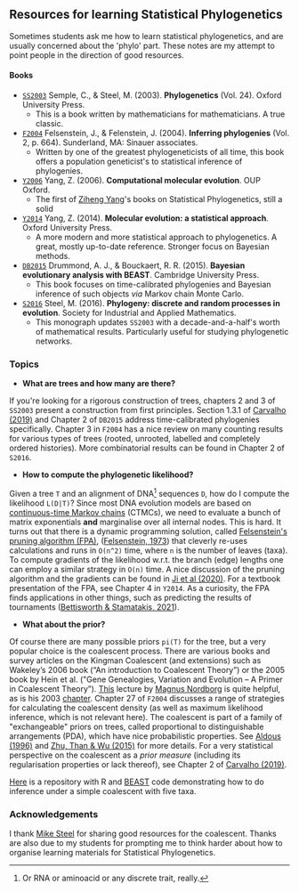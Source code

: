 ## Resources for learning Statistical Phylogenetics

Sometimes students ask me how to learn statistical phylogenetics, and are usually concerned about the 'phylo' part. These notes are my attempt to point people in the direction of good resources. 

#### Books

-  [``SS2003``](https://books.google.com.br/books?hl=en&lr=&id=uR8i2qetjSAC&oi=fnd&pg=PA1&dq=phylogenetics+semple+steel&ots=_axt0_fnAT&sig=Xnsk6k1l5jBgnRhBEX8dE76-qfE&redir_esc=y#v=onepage&q=phylogenetics%20semple%20steel&f=false) Semple, C., & Steel, M. (2003). **Phylogenetics** (Vol. 24). Oxford University Press. 
    * This is a book written by mathematicians for mathematicians. A true classic.
- [``F2004``](https://global.oup.com/ushe/product/inferring-phylogenies-9780878931774?cc=br&lang=en&#:~:text=Inferring%20Phylogenies%20explains%20clearly%20the,and%20how%20they%20are%20used.) Felsenstein, J., & Felenstein, J. (2004). **Inferring phylogenies** (Vol. 2, p. 664). Sunderland, MA: Sinauer associates.
    * Written by one of the greatest phylogeneticists of all time, this book offers a population geneticist's to statistical inference of phylogenies.
- [``Y2006``](http://abacus.gene.ucl.ac.uk/CME/) Yang, Z. (2006). **Computational molecular evolution**. OUP Oxford.
    * The first of [Ziheng Yang](http://abacus.gene.ucl.ac.uk/ziheng/)'s books on Statistical Phylogenetics, still a solid 
- [``Y2014``](http://abacus.gene.ucl.ac.uk/MESA/) Yang, Z. (2014). **Molecular evolution: a statistical approach**. Oxford University Press.
    * A more modern and more statistical approach to phylogenetics. A great, mostly up-to-date reference. Stronger focus on Bayesian methods.
- [``DB2015``](https://doi.org/10.1017/CBO9781139095112) Drummond, A. J., & Bouckaert, R. R. (2015). **Bayesian evolutionary analysis with BEAST**. Cambridge University Press.
    * This book focuses on time-calibrated phylogenies and Bayesian inference of such objects _via_ Markov chain Monte Carlo.
- [``S2016``](https://www.math.canterbury.ac.nz/~m.steel/Non_UC/files/research/book.pdf) Steel, M. (2016). **Phylogeny: discrete and random processes in evolution**. Society for Industrial and Applied Mathematics.
    * This monograph updates `SS2003` with a decade-and-a-half's worth of mathematical results. Particularly useful for studying phylogenetic networks. 

### Topics

- **What are trees and how many are there?**

If you're looking for a rigorous construction of trees, chapters 2 and 3 of ``SS2003`` present a construction from first principles. Section 1.3.1 of [Carvalho (2019)](https://era.ed.ac.uk/handle/1842/35510) and Chapter 2 of ``DB2015`` address time-calibrated phylogenies specifically. Chapter 3 in `F2004` has a nice review on many counting results for various types of trees (rooted, unrooted, labelled and completely ordered histories). More combinatorial results can be found in Chapter 2 of `S2016`. 

- **How to compute the phylogenetic likelihood?**

Given a tree `T` and an alignment of DNA[^1] sequences `D`, how do I compute the likelihood `L(D|T)`? Since most DNA evolution models are based on [continuous-time Markov chains](https://en.wikipedia.org/wiki/Continuous-time_Markov_chain) (CTMCs), we need to evaluate a bunch of matrix exponentials **and** marginalise over all internal nodes. This is hard.  It turns out that there is a dynamic programming solution, called [Felsenstein's pruning algorithm (FPA)](https://en.wikipedia.org/wiki/Felsenstein%27s_tree-pruning_algorithm), ([Felsenstein, 1973](https://doi.org/10.1093%2Fsysbio%2F22.3.240)) that cleverly re-uses calculations and runs in `O(n^2)` time, where `n` is the number of leaves (taxa). To compute gradients of the likelihood w.r.t. the branch (edge) lengths one can employ a similar strategy in `O(n)` time. A nice discussion of the pruning algorithm and the gradients can be found in [Ji et al (2020)]( https://doi.org/10.1093/molbev/msaa130). For a textbook presentation of the FPA, see Chapter 4 in `Y2014`. As a curiosity, the FPA finds applications in other things, such as predicting the results of tournaments ([Bettisworth & Stamatakis, 2021](https://www.biorxiv.org/content/10.1101/2021.06.24.449715v1.full)). 

- **What about the prior?** 

Of course there are many possible priors  `pi(T)` for the tree, but a very popular choice is the coalescent process. There are various books and survey articles on the Kingman Coalescent (and extensions) such as Wakeley’s 2006 book (“An introduction to Coalescent Theory”) or the 2005 book by Hein et al. ("Gene Genealogies, Variation and Evolution – A Primer in Coalescent Theory”).
[This](https://www.youtube.com/watch?v=0j0jW0stbB8) lecture by [Magnus Nordborg](https://www.oeaw.ac.at/gmi/research/research-groups/magnus-nordborg) is quite helpful, as is his 2003 [chapter](https://www.fc.up.pt/mestr_biodiv/aulas/coalescent.pdf). 
Chapter 27 of `F2004` discusses a range of strategies for calculating the coalescent density (as well as maximum likelihood inference, which is not relevant here). 
The coalescent is part of a family of "exchangeable" priors on trees, called proportional to distinguishable arrangements (PDA), which have nice probabilistic properties. See [Aldous (1996)](https://link.springer.com/chapter/10.1007/978-1-4612-0719-1_1) and [Zhu, Than & Wu (2015)](https://doi.org/10.1007/s00285-014-0817-4) for more details. 
For a very statistical perspective on the coalescent as a *prior measure* (including its regularisation properties or lack thereof), see Chapter 2 of [Carvalho (2019)](https://era.ed.ac.uk/handle/1842/35510). 

[Here](https://github.com/maxbiostat/toy_coalescent) is a repository with R and [BEAST](https://beast.community/) code demonstrating how to do inference under a simple coalescent with five taxa. 

### Acknowledgements

I thank [Mike Steel](https://www.math.canterbury.ac.nz/~m.steel/) for sharing good resources for the coalescent. Thanks are also due to my students for prompting me to think harder about how to organise learning materials for Statistical Phylogenetics.

[^1]: Or RNA or aminoacid or any discrete trait, really.
